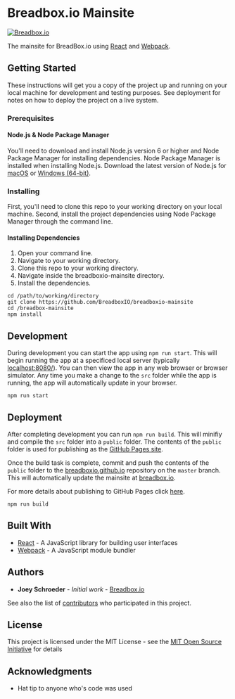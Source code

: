 # Breadbox.io Mainsite
[![Breadbox.io](http://i.imgur.com/vAw3l8H.png)](http://breadbox.io)

The mainsite for BreadBox.io using [React](https://reactjs.org/) and [Webpack](https://github.com/webpack/webpack).

## Getting Started

These instructions will get you a copy of the project up and running on your local machine for development and testing purposes. See deployment for notes on how to deploy the project on a live system.

### Prerequisites

#### Node.js & Node Package Manager
You'll need to download and install Node.js version 6 or higher and Node Package Manager for installing dependencies.  Node Package Manager is installed when installing Node.js.  Download the latest version of Node.js for [macOS](https://nodejs.org/dist/v6.11.0/node-v6.11.0.pkg) or [Windows (64-bit)](https://nodejs.org/dist/v6.11.0/node-v6.11.0-x86.msi).

### Installing

First, you'll need to clone this repo to your working directory on your local machine.  Second, install the project dependencies using Node Package Manager through the command line.

#### Installing Dependencies

1. Open your command line.
2. Navigate to your working directory.
3. Clone this repo to your working directory.
4. Navigate inside the breadboxio-mainsite directory.
5. Install the dependencies.

```
cd /path/to/working/directory
git clone https://github.com/BreadboxIO/breadboxio-mainsite
cd /breadbox-mainsite
npm install
```

## Development

During development you can start the app using `npm run start`.  This will begin running the app at a specificed local server (typically [localhost:8080/](localhost:8080/)).  You can then view the app in any web browser or browser simulator.  Any time you make a change to the `src` folder while the app is running, the app will automatically update in your browser.

```
npm run start
```

## Deployment

After completing development you can run `npm run build`.  This will minifiy and compile the `src` folder into a `public` folder.  The contents of the `public` folder is used for publishing as the [GitHub Pages site](https://github.com/BreadboxIO/breadboxio.github.io).

Once the build task is complete, commit and push the contents of the `public` folder to the [breadboxio.github.io](https://github.com/BreadboxIO/breadboxio.github.io) repository on the `master` branch.  This will automatically update the mainsite at [breadbox.io](http://breadbox.io).

For more details about publishing to GitHub Pages click [here](https://help.github.com/articles/configuring-a-publishing-source-for-github-pages/#publishing-your-github-pages-site-from-a-docs-folder-on-your-master-branch).

```
npm run build
```

## Built With

* [React](https://reactjs.org/) - A JavaScript library for building user interfaces
* [Webpack](https://github.com/webpack/webpack) - A JavaScript module bundler

## Authors

* **Joey Schroeder** - *Initial work* - [Breadbox.io](https://github.com/BreadBoxIO)

See also the list of [contributors](https://github.com/your/project/contributors) who participated in this project.

## License

This project is licensed under the MIT License - see the [MIT Open Source Initiative](https://opensource.org/licenses/MIT) for details

## Acknowledgments

* Hat tip to anyone who's code was used
